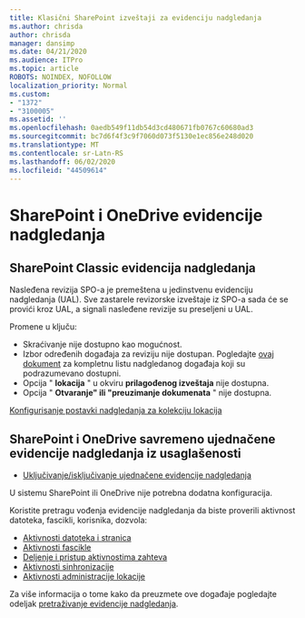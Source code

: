 ```yaml
---
title: Klasični SharePoint izveštaji za evidenciju nadgledanja
ms.author: chrisda
author: chrisda
manager: dansimp
ms.date: 04/21/2020
ms.audience: ITPro
ms.topic: article
ROBOTS: NOINDEX, NOFOLLOW
localization_priority: Normal
ms.custom:
- "1372"
- "3100005"
ms.assetid: ''
ms.openlocfilehash: 0aedb549f11db54d3cd480671fb0767c60680ad3
ms.sourcegitcommit: bc7d6f4f3c9f7060d073f5130e1ec856e248d020
ms.translationtype: MT
ms.contentlocale: sr-Latn-RS
ms.lasthandoff: 06/02/2020
ms.locfileid: "44509614"
---
```

# <a name="sharepoint-and-onedrive-audit-logs"></a>SharePoint i OneDrive evidencije nadgledanja

## <a name="sharepoint-classic-audit-logs"></a>SharePoint Classic evidencija nadgledanja

Nasleđena revizija SPO-a je premeštena u jedinstvenu evidenciju nadgledanja (UAL). Sve zastarele revizorske izveštaje iz SPO-a sada će se provići kroz UAL, a signali nasleđene revizije su preseljeni u UAL.

Promene u ključu:

* Skraćivanje nije dostupno kao mogućnost.
* Izbor određenih događaja za reviziju nije dostupan. Pogledajte [ovaj dokument](https://docs.microsoft.com/microsoft-365/compliance/search-the-audit-log-in-security-and-compliance) za kompletnu listu nadgledanog događaja koji su podrazumevano dostupni.
* Opcija " **lokacija** " u okviru **prilagođenog izveštaja** nije dostupna.
* Opcija " **Otvaranje" ili "preuzimanje dokumenata** " nije dostupna.

[Konfigurisanje postavki nadgledanja za kolekciju lokacija](https://support.office.com/article/Configure-audit-settings-for-a-site-collection-A9920C97-38C0-44F2-8BCB-4CF1E2AE22D2)

## <a name="sharepoint-and-onedrive-modern-unified-audit-logs-from-compliance"></a>SharePoint i OneDrive savremeno ujednačene evidencije nadgledanja iz usaglašenosti

* [Uključivanje/isključivanje ujednačene evidencije nadgledanja](https://docs.microsoft.com/microsoft-365/compliance/turn-audit-log-search-on-or-off) 

U sistemu SharePoint ili OneDrive nije potrebna dodatna konfiguracija.

Koristite pretragu vođenja evidencije nadgledanja da biste proverili aktivnost datoteka, fascikli, korisnika, dozvola:

* [Aktivnosti datoteka i stranica](https://docs.microsoft.com/microsoft-365/compliance/search-the-audit-log-in-security-and-compliance)
* [Aktivnosti fascikle](https://docs.microsoft.com/microsoft-365/compliance/search-the-audit-log-in-security-and-compliance#folder-activities)
* [Deljenje i pristup aktivnostima zahteva](https://docs.microsoft.com/microsoft-365/compliance/search-the-audit-log-in-security-and-compliance#sharing-and-access-request-activities)
* [Aktivnosti sinhronizacije](https://docs.microsoft.com/microsoft-365/compliance/search-the-audit-log-in-security-and-compliance#synchronization-activities)
* [Aktivnosti administracije lokacije](https://docs.microsoft.com/microsoft-365/compliance/search-the-audit-log-in-security-and-compliance#site-administration-activities)

Za više informacija o tome kako da preuzmete ove događaje pogledajte odeljak [pretraživanje evidencije nadgledanja](https://docs.microsoft.com/microsoft-365/compliance/search-the-audit-log-in-security-and-compliance#search-the-audit-log).
